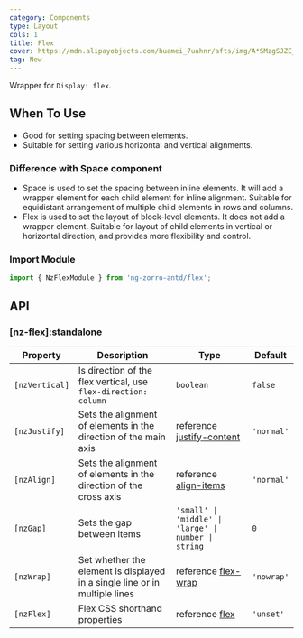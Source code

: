```yaml
---
category: Components
type: Layout
cols: 1
title: Flex
cover: https://mdn.alipayobjects.com/huamei_7uahnr/afts/img/A*SMzgSJZE_AwAAAAAAAAAAAAADrJ8AQ/original
tag: New
---
```


Wrapper for `Display: flex`.

## When To Use

- Good for setting spacing between elements.
- Suitable for setting various horizontal and vertical alignments.

### Difference with Space component

- Space is used to set the spacing between inline elements. It will add a wrapper element for each child element for inline alignment. Suitable for equidistant arrangement of multiple child elements in rows and columns.
- Flex is used to set the layout of block-level elements. It does not add a wrapper element. Suitable for layout of child elements in vertical or horizontal direction, and provides more flexibility and control.

### Import Module

```ts
import { NzFlexModule } from 'ng-zorro-antd/flex';
```

## API

### [nz-flex]:standalone

| Property       | Description                                                                | Type                                                                                          | Default    |
| -------------- | -------------------------------------------------------------------------- | --------------------------------------------------------------------------------------------- | ---------- |
| `[nzVertical]` | Is direction of the flex vertical, use `flex-direction: column`            | `boolean`                                                                                     | `false`    |
| `[nzJustify]`  | Sets the alignment of elements in the direction of the main axis           | reference [justify-content](https://developer.mozilla.org/en-US/docs/Web/CSS/justify-content) | `'normal'` |
| `[nzAlign]`    | Sets the alignment of elements in the direction of the cross axis          | reference [align-items](https://developer.mozilla.org/en-US/docs/Web/CSS/align-items)         | `'normal'` |
| `[nzGap]`      | Sets the gap between items                                                 | `'small' \| 'middle' \| 'large' \| number \| string`                                          | `0`        |
| `[nzWrap]`     | Set whether the element is displayed in a single line or in multiple lines | reference [flex-wrap](https://developer.mozilla.org/en-US/docs/Web/CSS/flex-wrap)             | `'nowrap'` |
| `[nzFlex]`     | Flex CSS shorthand properties                                              | reference [flex](https://developer.mozilla.org/en-US/docs/Web/CSS/flex)                       | `'unset'`  |
